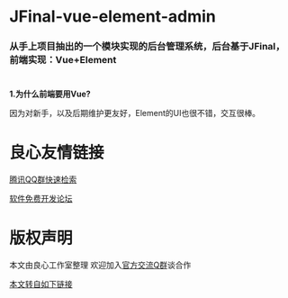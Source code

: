 # JFinal-vue-element-admin

### 从手上项目抽出的一个模块实现的后台管理系统，后台基于JFinal，前端实现：Vue+Element
#
 **1.为什么前端要用Vue?** 

因为对新手，以及后期维护更友好，Element的UI也很不错，交互很棒。


 # 良心友情链接

[腾讯QQ群快速检索](http://u.720life.cn/s/8cf73f7c)

[软件免费开发论坛](http://u.720life.cn/s/bbb01dc0)

# 版权声明 

本文由良心工作室整理 欢迎加入[官方交流Q群](https://u.720life.cn/s/f2316816)谈合作

[本文转自如下链接](http://u.720life.cn/g/2e71d0f0a5c601172267ba20d3a43c6efc0a2b17dec8f62385913f67e5b5276c587ae8975c904a55ce4d2833a595765ab549bc80581052dac09ba00925f6c773f1c2bee4c53a2f5b5510d6f37c93dba6)